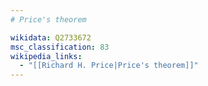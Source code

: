 ```yaml
---
# Price's theorem

wikidata: Q2733672
msc_classification: 83
wikipedia_links:
  - "[[Richard H. Price|Price's theorem]]"
---
```

